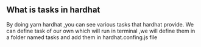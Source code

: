 ##  What is tasks in hardhat
By doing yarn hardhat ,you can see various tasks that hardhat provide. We can define task of our own which will run in terminal ,we will define them in a folder named tasks and add them in hardhat.confing.js file